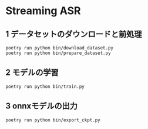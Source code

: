 # Streaming ASR

## 1 データセットのダウンロードと前処理

```
poetry run python bin/download_dataset.py
poetry run python bin/prepare_dataset.py
```

## 2 モデルの学習

```
poetry run python bin/train.py
```

## 3 onnxモデルの出力

```
poetry run python bin/export_ckpt.py
```
